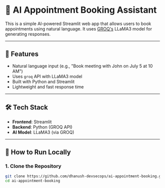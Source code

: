 # 🤖 AI Appointment Booking Assistant

This is a simple AI-powered Streamlit web app that allows users to book appointments using natural language. It uses [GROQ's](https://groq.com/) LLaMA3 model for generating responses.

---

## 📌 Features

- Natural language input (e.g., "Book meeting with John on July 5 at 10 AM")
- Uses `groq` API with LLaMA3 model
- Built with Python and Streamlit
- Lightweight and fast response time

---

## 🛠️ Tech Stack

- **Frontend**: Streamlit
- **Backend**: Python (GROQ API)
- **AI Model**: LLaMA3 (via GROQ)

---

## 🚀 How to Run Locally

### 1. Clone the Repository

```bash
git clone https://github.com/dhanush-devsecops/ai-appointment-booking.git
cd ai-appointment-booking
